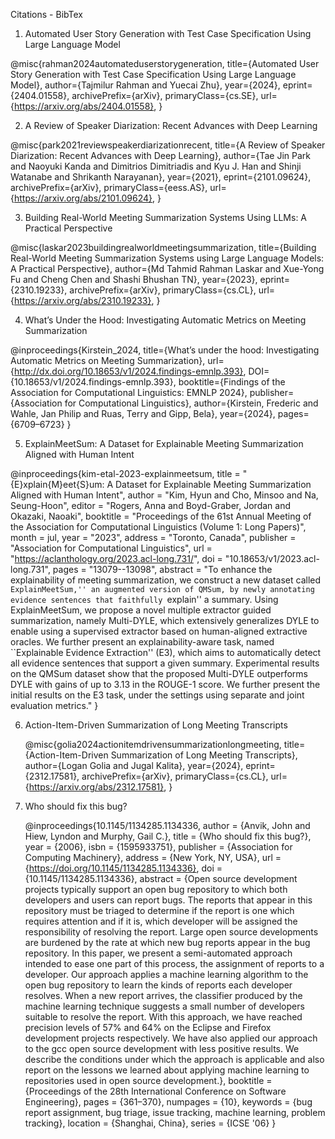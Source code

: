 Citations - BibTex


1. Automated User Story Generation with Test Case Specification Using Large Language Model

@misc{rahman2024automateduserstorygeneration,
      title={Automated User Story Generation with Test Case Specification Using Large Language Model}, 
      author={Tajmilur Rahman and Yuecai Zhu},
      year={2024},
      eprint={2404.01558},
      archivePrefix={arXiv},
      primaryClass={cs.SE},
      url={https://arxiv.org/abs/2404.01558}, 
}

2. A Review of Speaker Diarization: Recent Advances with Deep Learning

@misc{park2021reviewspeakerdiarizationrecent,
      title={A Review of Speaker Diarization: Recent Advances with Deep Learning}, 
      author={Tae Jin Park and Naoyuki Kanda and Dimitrios Dimitriadis and Kyu J. Han and Shinji Watanabe and Shrikanth Narayanan},
      year={2021},
      eprint={2101.09624},
      archivePrefix={arXiv},
      primaryClass={eess.AS},
      url={https://arxiv.org/abs/2101.09624}, 
}

3. Building Real-World Meeting Summarization Systems Using LLMs: A Practical Perspective 

@misc{laskar2023buildingrealworldmeetingsummarization,
      title={Building Real-World Meeting Summarization Systems using Large Language Models: A Practical Perspective}, 
      author={Md Tahmid Rahman Laskar and Xue-Yong Fu and Cheng Chen and Shashi Bhushan TN},
      year={2023},
      eprint={2310.19233},
      archivePrefix={arXiv},
      primaryClass={cs.CL},
      url={https://arxiv.org/abs/2310.19233}, 
}

4. What’s Under the Hood: Investigating Automatic Metrics on Meeting Summarization

@inproceedings{Kirstein_2024,
   title={What’s under the hood: Investigating Automatic Metrics on Meeting Summarization},
   url={http://dx.doi.org/10.18653/v1/2024.findings-emnlp.393},
   DOI={10.18653/v1/2024.findings-emnlp.393},
   booktitle={Findings of the Association for Computational Linguistics: EMNLP 2024},
   publisher={Association for Computational Linguistics},
   author={Kirstein, Frederic and Wahle, Jan Philip and Ruas, Terry and Gipp, Bela},
   year={2024},
   pages={6709–6723} }

5. ExplainMeetSum: A Dataset for Explainable Meeting Summarization Aligned with Human Intent
   
@inproceedings{kim-etal-2023-explainmeetsum,
    title = "{E}xplain{M}eet{S}um: A Dataset for Explainable Meeting Summarization Aligned with Human Intent",
    author = "Kim, Hyun  and
      Cho, Minsoo  and
      Na, Seung-Hoon",
    editor = "Rogers, Anna  and
      Boyd-Graber, Jordan  and
      Okazaki, Naoaki",
    booktitle = "Proceedings of the 61st Annual Meeting of the Association for Computational Linguistics (Volume 1: Long Papers)",
    month = jul,
    year = "2023",
    address = "Toronto, Canada",
    publisher = "Association for Computational Linguistics",
    url = "https://aclanthology.org/2023.acl-long.731/",
    doi = "10.18653/v1/2023.acl-long.731",
    pages = "13079--13098",
    abstract = "To enhance the explainability of meeting summarization, we construct a new dataset called ``ExplainMeetSum,'' an augmented version of QMSum, by newly annotating evidence sentences that faithfully ``explain'' a summary. Using ExplainMeetSum, we propose a novel multiple extractor guided summarization, namely Multi-DYLE, which extensively generalizes DYLE to enable using a supervised extractor based on human-aligned extractive oracles. We further present an explainability-aware task, named ``Explainable Evidence Extraction'' (E3), which aims to automatically detect all evidence sentences that support a given summary. Experimental results on the QMSum dataset show that the proposed Multi-DYLE outperforms DYLE with gains of up to 3.13 in the ROUGE-1 score. We further present the initial results on the E3 task, under the settings using separate and joint evaluation metrics."
}

6. Action-Item-Driven Summarization of Long Meeting Transcripts

   @misc{golia2024actionitemdrivensummarizationlongmeeting,
      title={Action-Item-Driven Summarization of Long Meeting Transcripts}, 
      author={Logan Golia and Jugal Kalita},
      year={2024},
      eprint={2312.17581},
      archivePrefix={arXiv},
      primaryClass={cs.CL},
      url={https://arxiv.org/abs/2312.17581}, 
}

7. Who should fix this bug?

   @inproceedings{10.1145/1134285.1134336,
author = {Anvik, John and Hiew, Lyndon and Murphy, Gail C.},
title = {Who should fix this bug?},
year = {2006},
isbn = {1595933751},
publisher = {Association for Computing Machinery},
address = {New York, NY, USA},
url = {https://doi.org/10.1145/1134285.1134336},
doi = {10.1145/1134285.1134336},
abstract = {Open source development projects typically support an open bug repository to which both developers and users can report bugs. The reports that appear in this repository must be triaged to determine if the report is one which requires attention and if it is, which developer will be assigned the responsibility of resolving the report. Large open source developments are burdened by the rate at which new bug reports appear in the bug repository. In this paper, we present a semi-automated approach intended to ease one part of this process, the assignment of reports to a developer. Our approach applies a machine learning algorithm to the open bug repository to learn the kinds of reports each developer resolves. When a new report arrives, the classifier produced by the machine learning technique suggests a small number of developers suitable to resolve the report. With this approach, we have reached precision levels of 57\% and 64\% on the Eclipse and Firefox development projects respectively. We have also applied our approach to the gcc open source development with less positive results. We describe the conditions under which the approach is applicable and also report on the lessons we learned about applying machine learning to repositories used in open source development.},
booktitle = {Proceedings of the 28th International Conference on Software Engineering},
pages = {361–370},
numpages = {10},
keywords = {bug report assignment, bug triage, issue tracking, machine learning, problem tracking},
location = {Shanghai, China},
series = {ICSE '06}
}

   



